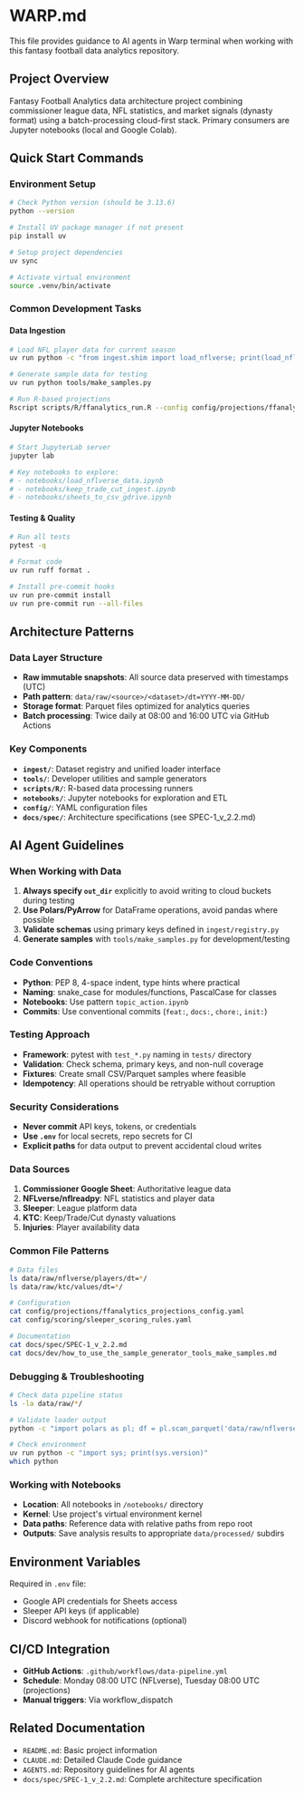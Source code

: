 # WARP.md

This file provides guidance to AI agents in Warp terminal when working with this fantasy football data analytics repository.

## Project Overview

Fantasy Football Analytics data architecture project combining commissioner league data, NFL statistics, and market signals (dynasty format) using a batch-processing cloud-first stack. Primary consumers are Jupyter notebooks (local and Google Colab).

## Quick Start Commands

### Environment Setup

```bash
# Check Python version (should be 3.13.6)
python --version

# Install UV package manager if not present
pip install uv

# Setup project dependencies
uv sync

# Activate virtual environment
source .venv/bin/activate
```

### Common Development Tasks

#### Data Ingestion

```bash
# Load NFL player data for current season
uv run python -c "from ingest.shim import load_nflverse; print(load_nflverse('players', seasons=[2024], out_dir='data/raw/nflverse'))"

# Generate sample data for testing
uv run python tools/make_samples.py

# Run R-based projections
Rscript scripts/R/ffanalytics_run.R --config config/projections/ffanalytics_projections_config.yaml --scoring config/scoring/sleeper_scoring_rules.yaml
```

#### Jupyter Notebooks

```bash
# Start JupyterLab server
jupyter lab

# Key notebooks to explore:
# - notebooks/load_nflverse_data.ipynb
# - notebooks/keep_trade_cut_ingest.ipynb
# - notebooks/sheets_to_csv_gdrive.ipynb
```

#### Testing & Quality

```bash
# Run all tests
pytest -q

# Format code
uv run ruff format .

# Install pre-commit hooks
uv run pre-commit install
uv run pre-commit run --all-files
```

## Architecture Patterns

### Data Layer Structure

- **Raw immutable snapshots**: All source data preserved with timestamps (UTC)
- **Path pattern**: `data/raw/<source>/<dataset>/dt=YYYY-MM-DD/`
- **Storage format**: Parquet files optimized for analytics queries
- **Batch processing**: Twice daily at 08:00 and 16:00 UTC via GitHub Actions

### Key Components

- **`ingest/`**: Dataset registry and unified loader interface
- **`tools/`**: Developer utilities and sample generators
- **`scripts/R/`**: R-based data processing runners
- **`notebooks/`**: Jupyter notebooks for exploration and ETL
- **`config/`**: YAML configuration files
- **`docs/spec/`**: Architecture specifications (see SPEC-1_v_2.2.md)

## AI Agent Guidelines

### When Working with Data

1. **Always specify `out_dir`** explicitly to avoid writing to cloud buckets during testing
1. **Use Polars/PyArrow** for DataFrame operations, avoid pandas where possible
1. **Validate schemas** using primary keys defined in `ingest/registry.py`
1. **Generate samples** with `tools/make_samples.py` for development/testing

### Code Conventions

- **Python**: PEP 8, 4-space indent, type hints where practical
- **Naming**: snake_case for modules/functions, PascalCase for classes
- **Notebooks**: Use pattern `topic_action.ipynb`
- **Commits**: Use conventional commits (`feat:`, `docs:`, `chore:`, `init:`)

### Testing Approach

- **Framework**: pytest with `test_*.py` naming in `tests/` directory
- **Validation**: Check schema, primary keys, and non-null coverage
- **Fixtures**: Create small CSV/Parquet samples where feasible
- **Idempotency**: All operations should be retryable without corruption

### Security Considerations

- **Never commit** API keys, tokens, or credentials
- **Use `.env`** for local secrets, repo secrets for CI
- **Explicit paths** for data output to prevent accidental cloud writes

### Data Sources

1. **Commissioner Google Sheet**: Authoritative league data
1. **NFLverse/nflreadpy**: NFL statistics and player data
1. **Sleeper**: League platform data
1. **KTC**: Keep/Trade/Cut dynasty valuations
1. **Injuries**: Player availability data

### Common File Patterns

```bash
# Data files
ls data/raw/nflverse/players/dt=*/
ls data/raw/ktc/values/dt=*/

# Configuration
cat config/projections/ffanalytics_projections_config.yaml
cat config/scoring/sleeper_scoring_rules.yaml

# Documentation
cat docs/spec/SPEC-1_v_2.2.md
cat docs/dev/how_to_use_the_sample_generator_tools_make_samples.md
```

### Debugging & Troubleshooting

```bash
# Check data pipeline status
ls -la data/raw/*/

# Validate loader output
python -c "import polars as pl; df = pl.scan_parquet('data/raw/nflverse/players/dt=2024-*/'); print(df.collect().head())"

# Check environment
uv run python -c "import sys; print(sys.version)"
which python
```

### Working with Notebooks

- **Location**: All notebooks in `/notebooks/` directory
- **Kernel**: Use project's virtual environment kernel
- **Data paths**: Reference data with relative paths from repo root
- **Outputs**: Save analysis results to appropriate `data/processed/` subdirs

## Environment Variables

Required in `.env` file:

- Google API credentials for Sheets access
- Sleeper API keys (if applicable)
- Discord webhook for notifications (optional)

## CI/CD Integration

- **GitHub Actions**: `.github/workflows/data-pipeline.yml`
- **Schedule**: Monday 08:00 UTC (NFLverse), Tuesday 08:00 UTC (projections)
- **Manual triggers**: Via workflow_dispatch

## Related Documentation

- `README.md`: Basic project information
- `CLAUDE.md`: Detailed Claude Code guidance
- `AGENTS.md`: Repository guidelines for AI agents
- `docs/spec/SPEC-1_v_2.2.md`: Complete architecture specification
